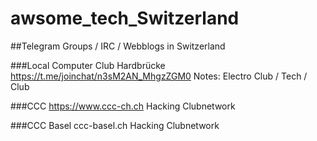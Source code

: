 # awsome_tech_Switzerland
##Telegram Groups / IRC / Webblogs in Switzerland


###Local Computer Club Hardbrücke
https://t.me/joinchat/n3sM2AN_MhgzZGM0
Notes: Electro Club / Tech / Club


###CCC 
https://www.ccc-ch.ch
Hacking Clubnetwork 

###CCC Basel
ccc-basel.ch
Hacking Clubnetwork
